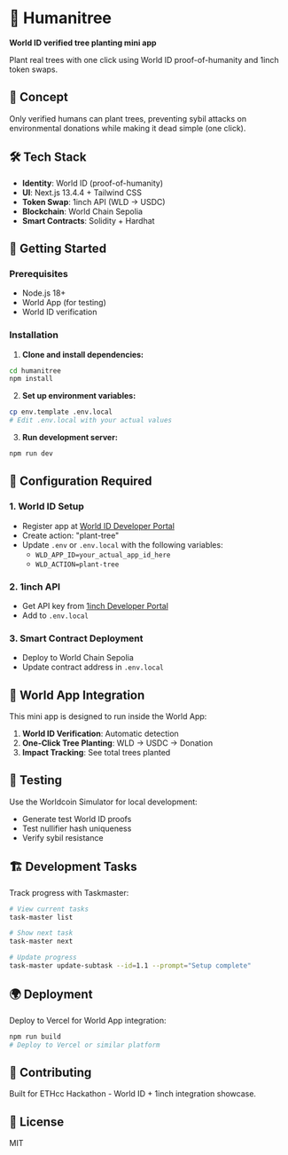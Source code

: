 # 🌳 Humanitree

**World ID verified tree planting mini app**

Plant real trees with one click using World ID proof-of-humanity and 1inch token swaps.

## 🎯 Concept

Only verified humans can plant trees, preventing sybil attacks on environmental donations while making it dead simple (one click).

## 🛠️ Tech Stack

- **Identity**: World ID (proof-of-humanity)
- **UI**: Next.js 13.4.4 + Tailwind CSS
- **Token Swap**: 1inch API (WLD → USDC)
- **Blockchain**: World Chain Sepolia
- **Smart Contracts**: Solidity + Hardhat

## 🚀 Getting Started

### Prerequisites

- Node.js 18+
- World App (for testing)
- World ID verification

### Installation

1. **Clone and install dependencies:**
```bash
cd humanitree
npm install
```

2. **Set up environment variables:**
```bash
cp env.template .env.local
# Edit .env.local with your actual values
```

3. **Run development server:**
```bash
npm run dev
```

## 🔧 Configuration Required

### 1. World ID Setup
- Register app at [World ID Developer Portal](https://developer.worldcoin.org)
- Create action: "plant-tree"
- Update `.env` or `.env.local` with the following variables:
  - `WLD_APP_ID=your_actual_app_id_here`
  - `WLD_ACTION=plant-tree`

### 2. 1inch API
- Get API key from [1inch Developer Portal](https://portal.1inch.io)
- Add to `.env.local`

### 3. Smart Contract Deployment
- Deploy to World Chain Sepolia
- Update contract address in `.env.local`

## 📱 World App Integration

This mini app is designed to run inside the World App:

1. **World ID Verification**: Automatic detection
2. **One-Click Tree Planting**: WLD → USDC → Donation
3. **Impact Tracking**: See total trees planted

## 🧪 Testing

Use the Worldcoin Simulator for local development:
- Generate test World ID proofs
- Test nullifier hash uniqueness
- Verify sybil resistance

## 🏗️ Development Tasks

Track progress with Taskmaster:
```bash
# View current tasks
task-master list

# Show next task
task-master next

# Update progress
task-master update-subtask --id=1.1 --prompt="Setup complete"
```

## 🌍 Deployment

Deploy to Vercel for World App integration:
```bash
npm run build
# Deploy to Vercel or similar platform
```

## 🤝 Contributing

Built for ETHcc Hackathon - World ID + 1inch integration showcase.

## 📄 License

MIT
